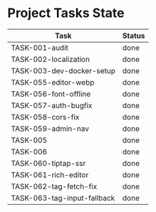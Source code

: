 # Project Tasks State

| Task                        | Status |
| --------------------------- | ------ |
| TASK-001-audit              | done   |
| TASK-002-localization       | done   |
| TASK-003-dev-docker-setup   | done   |
| TASK-055-editor-webp        | done   |
| TASK-056-font-offline       | done   |
| TASK-057-auth-bugfix        | done   |
| TASK-058-cors-fix           | done   |
| TASK-059-admin-nav          | done   |
| TASK-005                    | done   |
| TASK-006                    | done   |
| TASK-060-tiptap-ssr         | done   |
| TASK-061-rich-editor        | done   |
| TASK-062-tag-fetch-fix      | done   |
| TASK-063-tag-input-fallback | done   |
